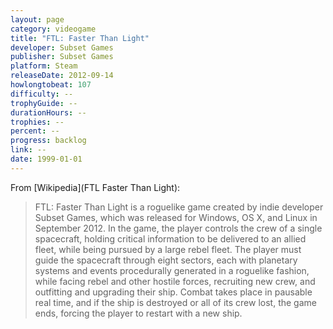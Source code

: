 ```yaml
---
layout: page
category: videogame
title: "FTL: Faster Than Light"
developer: Subset Games
publisher: Subset Games
platform: Steam
releaseDate: 2012-09-14
howlongtobeat: 107
difficulty: --
trophyGuide: --
durationHours: --
trophies: --
percent: --
progress: backlog
link: --
date: 1999-01-01
---
```


From [Wikipedia](FTL Faster Than Light):

> FTL: Faster Than Light is a roguelike game created by indie developer Subset Games, which was released for Windows, OS X, and Linux in September 2012. In the game, the player controls the crew of a single spacecraft, holding critical information to be delivered to an allied fleet, while being pursued by a large rebel fleet. The player must guide the spacecraft through eight sectors, each with planetary systems and events procedurally generated in a roguelike fashion, while facing rebel and other hostile forces, recruiting new crew, and outfitting and upgrading their ship. Combat takes place in pausable real time, and if the ship is destroyed or all of its crew lost, the game ends, forcing the player to restart with a new ship.
